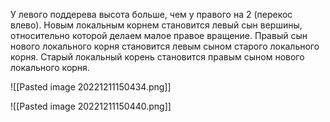У левого поддерева высота больше, чем у правого на 2 (перекос влево). Новым локальным корнем становится левый сын вершины, относительно которой делаем малое правое вращение. Правый сын нового локального корня становится левым сыном старого локального корня. Старый локальный корень становится правым сыном нового локального корня.

![[Pasted image 20221211150434.png]]

![[Pasted image 20221211150440.png]]

